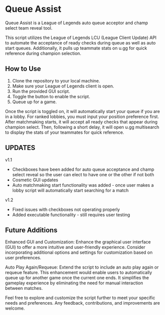 # Queue Assist

Queue Assist is a League of Legends auto queue acceptor and champ select team reveal tool.  

This script utilizes the League of Legends LCU (League Client Update) API to automate the acceptance of ready checks during queue as well as auto start queues. Additionally, it pulls up teammate stats on u.gg for quick reference during champion selection.

## How to Use

1. Clone the repository to your local machine.
2. Make sure your League of Legends client is open.
3. Run the provided GUI script.
4. Toggle the button to enable the script.
5. Queue up for a game.

Once the script is toggled on, it will automatically start your queue if you are in a lobby. For ranked lobbies, you must input your position preference first. After matchmaking starts, it will accept all ready checks that appear during champion select. Then, following a short delay, it will open u.gg multisearch to display the stats of your teammates for quick reference.

## UPDATES 
v1.1 
- Checkboxes have been added for auto queue acceptance and champ select reveal so the user can elect to have one or the other if not both
- Cosmetic GUI updates
- Auto matchmaking start functionality was added - once user makes a lobby script will automatically start searching for a match

v1.2 
- Fixed issues with checkboxes not operating properly
- Added executable functionality - still requires user testing

## Future Additions
Enhanced GUI and Customization: Enhance the graphical user interface (GUI) to offer a more intuitive and user-friendly experience. Consider incorporating additional options and settings for customization based on user preferences.

Auto Play Again/Requeue: Extend the script to include an auto play again or requeue feature. This enhancement would enable users to automatically queue up for another game once the current one ends. It simplifies the gameplay experience by eliminating the need for manual interaction between matches.

Feel free to explore and customize the script further to meet your specific needs and preferences. Any feedback, contributions, and improvements are welcome.
